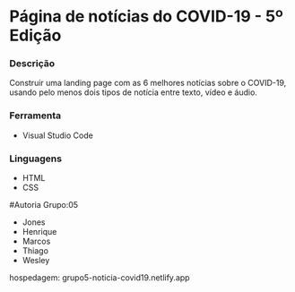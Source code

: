 # Página de notícias do COVID-19 - 5º Edição

### Descrição

Construir uma landing page com as 6 melhores notícias sobre o COVID-19, usando pelo menos dois tipos de notícia entre texto, vídeo e áudio.

### Ferramenta
- Visual Studio Code

### Linguagens
- HTML</br>
- CSS</br>

#Autoria
Grupo:05

- Jones
- Henrique
- Marcos
- Thiago
- Wesley

hospedagem: grupo5-noticia-covid19.netlify.app
